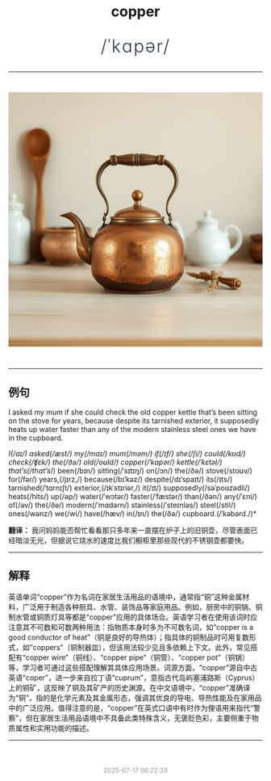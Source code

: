 <div align="center">

# copper

<div style="margin: 30px 0;">
<h1 style="font-size: 2.5em; font-weight: 300; letter-spacing: 2px; margin: 0; color: #2c3e50;">
/ˈkɑpər/
</h1>
</div>

</div>

---

<div align="center" style="margin: 40px 0;">

![copper](images/copper.png)

</div>

---

## 例句

I asked my mum if she could check the old copper kettle that’s been sitting on the stove for years, because despite its tarnished exterior, it supposedly heats up water faster than any of the modern stainless steel ones we have in the cupboard.

*I(/aɪ/) asked(/æst/) my(/maɪ/) mum(/məm/) if(/ɪf/) she(/ʃi/) could(/kʊd/) check(/ʧɛk/) the(/ðə/) old(/oʊld/) copper(/ˈkɑpər/) kettle(/ˈkɛtəl/) that’s(/that’s*/) been(/bɪn/) sitting(/ˈsɪtɪŋ/) on(/ɔn/) the(/ðə/) stove(/stoʊv/) for(/fər/) years,(/jɪrz,/) because(/bɪˈkəz/) despite(/dɪˈspaɪt/) its(/ɪts/) tarnished(/ˈtɑrnɪʃt/) exterior,(/ɪkˈstɪriər,/) it(/ɪt/) supposedly(/səˈpoʊzədli/) heats(/hits/) up(/əp/) water(/ˈwɔtər/) faster(/ˈfæstər/) than(/ðən/) any(/ˈɛni/) of(/əv/) the(/ðə/) modern(/ˈmɑdərn/) stainless(/ˈsteɪnləs/) steel(/stil/) ones(/wənz/) we(/wi/) have(/hæv/) in(/ɪn/) the(/ðə/) cupboard.(/ˈkəbərd./)*

**翻译：** 我问妈妈能否帮忙看看那只多年来一直摆在炉子上的旧铜壶，尽管表面已经暗淡无光，但据说它烧水的速度比我们橱柜里那些现代的不锈钢壶都要快。

---

## 解释

英语单词“copper”作为名词在家居生活用品的语境中，通常指“铜”这种金属材料，广泛用于制造各种厨具、水管、装饰品等家庭用品。例如，厨房中的铜锅、铜制水管或铜质灯具等都是“copper”应用的具体场合。英语学习者在使用该词时应注意其不可数和可数两种用法：指物质本身时多为不可数名词，如“copper is a good conductor of heat”（铜是良好的导热体）；指具体的铜制品时可用复数形式，如“coppers”（铜制器皿），但该用法较少见且多依赖上下文。此外，常见搭配有“copper wire”（铜线）、“copper pipe”（铜管）、“copper pot”（铜锅）等，学习者可通过这些搭配理解其具体应用场景。词源方面，“copper”源自中古英语“coper”，进一步来自拉丁语“cuprum”，意指古代岛屿塞浦路斯（Cyprus）上的铜矿，这反映了铜及其矿产的历史渊源。在中文语境中，“copper”准确译为“铜”，指的是化学元素及其金属形态，强调其优良的导电、导热性能及在家用品中的广泛应用。值得注意的是，“copper”在英式口语中有时作为俚语用来指代“警察”，但在家居生活用品语境中不具备此类特殊含义，无褒贬色彩，主要侧重于物质属性和实用功能的描述。


---

<div align="center" style="margin-top: 50px;">
<small style="color: #999; font-size: 0.9em;">2025-07-17 06:22:39</small>
</div>
